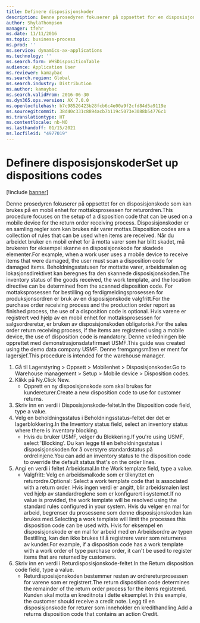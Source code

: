 ```yaml
---
title: Definere disposisjonskoder
description: Denne prosedyren fokuserer på oppsettet for en disposisjonskode som kan brukes på en mobil enhet for mottaksprosessen for returordren.
author: ShylaThompson
manager: tfehr
ms.date: 11/11/2016
ms.topic: business-process
ms.prod: ''
ms.service: dynamics-ax-applications
ms.technology: ''
ms.search.form: WHSDispositionTable
audience: Application User
ms.reviewer: kamaybac
ms.search.region: Global
ms.search.industry: Distribution
ms.author: kamaybac
ms.search.validFrom: 2016-06-30
ms.dyn365.ops.version: AX 7.0.0
ms.openlocfilehash: b7c98526423b28fcb6c4e00a9f2cfd84d5a9119e
ms.sourcegitcommit: 38d40c331c8894acb7b119c5073e3088b54776c1
ms.translationtype: HT
ms.contentlocale: nb-NO
ms.lasthandoff: 01/15/2021
ms.locfileid: "4977019"
---
```

# <a name="set-up-dispositions-codes"></a><span data-ttu-id="9cb22-103">Definere disposisjonskoder</span><span class="sxs-lookup"><span data-stu-id="9cb22-103">Set up dispositions codes</span></span>

[!include [banner](../../includes/banner.md)]

<span data-ttu-id="9cb22-104">Denne prosedyren fokuserer på oppsettet for en disposisjonskode som kan brukes på en mobil enhet for mottaksprosessen for returordren.</span><span class="sxs-lookup"><span data-stu-id="9cb22-104">This procedure focuses on the setup of a disposition code that can be used on a mobile device for the return order receiving process.</span></span> <span data-ttu-id="9cb22-105">Disposisjonskoder er en samling regler som kan brukes når varer mottas.</span><span class="sxs-lookup"><span data-stu-id="9cb22-105">Disposition codes are a collection of rules that can be used when items are received.</span></span> <span data-ttu-id="9cb22-106">Når du arbeidet bruker en mobil enhet for å motta varer som har blitt skadet, må brukeren for eksempel skanne en disposisjonskode for skadede elementer.</span><span class="sxs-lookup"><span data-stu-id="9cb22-106">For example, when a work user uses a mobile device to receive items that were damaged, the user must scan a disposition code for damaged items.</span></span> <span data-ttu-id="9cb22-107">Beholdningsstatusen for mottatte varer, arbeidsmalen og lokasjonsdirektivet kan beregnes fra den skannede disposisjonskoden.</span><span class="sxs-lookup"><span data-stu-id="9cb22-107">The inventory status of the goods received, the work template, and the location directive can be determined from the scanned disposition code.</span></span> <span data-ttu-id="9cb22-108">For mottaksprosessen for bestilling og ferdigmeldingsprosessen for produksjonsordren er bruk av en disposisjonskode valgfritt.</span><span class="sxs-lookup"><span data-stu-id="9cb22-108">For the purchase order receiving process and the production order report as finished process, the use of a disposition code is optional.</span></span> <span data-ttu-id="9cb22-109">Hvis varene er registrert ved hjelp av en mobil enhet for mottaksprosessen for salgsordreretur, er bruken av disposisjonskoden obligatorisk.</span><span class="sxs-lookup"><span data-stu-id="9cb22-109">For the sales order return receiving process, if the items are registered using a mobile device, the use of disposition code is mandatory.</span></span>  <span data-ttu-id="9cb22-110">Denne veiledningen ble opprettet med demonstrasjonsdatafirmaet USMF.</span><span class="sxs-lookup"><span data-stu-id="9cb22-110">This guide was created using the demo data company USMF.</span></span> <span data-ttu-id="9cb22-111">Denne fremgangsmåten er ment for lagersjef.</span><span class="sxs-lookup"><span data-stu-id="9cb22-111">This procedure is intended for the warehouse manager.</span></span> 

1. <span data-ttu-id="9cb22-112">Gå til Lagerstyring > Oppsett > Mobilenhet > Disposisjonskoder.</span><span class="sxs-lookup"><span data-stu-id="9cb22-112">Go to Warehouse management > Setup > Mobile device > Disposition codes.</span></span>
2. <span data-ttu-id="9cb22-113">Klikk på Ny.</span><span class="sxs-lookup"><span data-stu-id="9cb22-113">Click New.</span></span>
    * <span data-ttu-id="9cb22-114">Opprett en ny disposisjonskode som skal brukes for kundereturer.</span><span class="sxs-lookup"><span data-stu-id="9cb22-114">Create a new disposition code to use for customer returns.</span></span>  
3. <span data-ttu-id="9cb22-115">Skriv inn en verdi i Disposisjonskode-feltet.</span><span class="sxs-lookup"><span data-stu-id="9cb22-115">In the Disposition code field, type a value.</span></span>
4. <span data-ttu-id="9cb22-116">Velg en beholdningsstatus i Beholdningsstatus-feltet der det er lagerblokkering.</span><span class="sxs-lookup"><span data-stu-id="9cb22-116">In the Inventory status field, select an inventory status where there is inventory blocking.</span></span>
    * <span data-ttu-id="9cb22-117">Hvis du bruker USMF, velger du Blokkering.</span><span class="sxs-lookup"><span data-stu-id="9cb22-117">If you're using USMF, select 'Blocking'.</span></span> <span data-ttu-id="9cb22-118">Du kan legge til en beholdningsstatus i disposisjonskoden for å overstyre standardstatus på ordrelinjene.</span><span class="sxs-lookup"><span data-stu-id="9cb22-118">You can add an inventory status to the disposition code to override the default status that's on the order lines.</span></span>  
5. <span data-ttu-id="9cb22-119">Angi en verdi i feltet Arbeidsmal.</span><span class="sxs-lookup"><span data-stu-id="9cb22-119">In the Work template field, type a value.</span></span>
    * <span data-ttu-id="9cb22-120">Valgfritt: Velg en arbeidsmalkode som er tilknyttet en returordre.</span><span class="sxs-lookup"><span data-stu-id="9cb22-120">Optional: Select a work template code that is associated with a return order.</span></span> <span data-ttu-id="9cb22-121">Hvis ingen verdi er angitt, blir arbeidsmalen løst ved hjelp av standardreglene som er konfigurert i systemet.</span><span class="sxs-lookup"><span data-stu-id="9cb22-121">If no value is provided, the work template will be resolved using the standard rules configured in your system.</span></span> <span data-ttu-id="9cb22-122">Hvis du velger en mal for arbeid, begrenser du prosessene som denne disposisjonskoden kan brukes med.</span><span class="sxs-lookup"><span data-stu-id="9cb22-122">Selecting a work template will limit the processes this disposition code can be used with.</span></span> <span data-ttu-id="9cb22-123">Hvis for eksempel en disposisjonskode er en mal for arbeid med en Arbeidsordre av typen Bestilling, kan den ikke brukes til å registrere varer som returneres av kunder.</span><span class="sxs-lookup"><span data-stu-id="9cb22-123">For example, if a disposition code has a work template with a work order of type purchase order, it can't be used to register items that are returned by customers.</span></span>  
6. <span data-ttu-id="9cb22-124">Skriv inn en verdi i Returdisposisjonskode-feltet.</span><span class="sxs-lookup"><span data-stu-id="9cb22-124">In the Return disposition code field, type a value.</span></span>
    * <span data-ttu-id="9cb22-125">Returdisposisjonskoden bestemmer resten av ordrereturprosessen for varene som er registrert.</span><span class="sxs-lookup"><span data-stu-id="9cb22-125">The return disposition code determines the remainder of the return order process for the items registered.</span></span> <span data-ttu-id="9cb22-126">Kunden skal motta en kreditnota i dette eksemplet.</span><span class="sxs-lookup"><span data-stu-id="9cb22-126">In this example, the customer should receive a credit note.</span></span> <span data-ttu-id="9cb22-127">Legg til en disposisjonskode for returer som inneholder en kredithandling.</span><span class="sxs-lookup"><span data-stu-id="9cb22-127">Add a returns disposition code that contains an action Credit.</span></span>  

